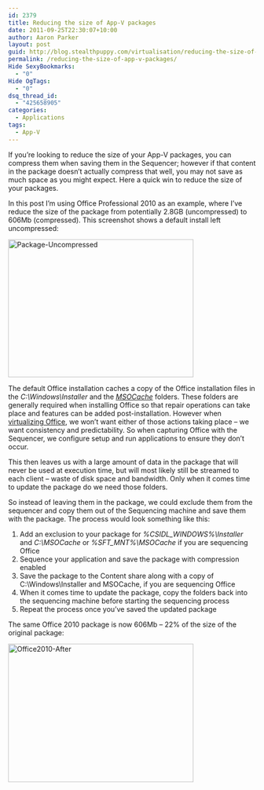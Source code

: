 ```yaml
---
id: 2379
title: Reducing the size of App-V packages
date: 2011-09-25T22:30:07+10:00
author: Aaron Parker
layout: post
guid: http://blog.stealthpuppy.com/virtualisation/reducing-the-size-of-app-v-packages/
permalink: /reducing-the-size-of-app-v-packages/
Hide SexyBookmarks:
  - "0"
Hide OgTags:
  - "0"
dsq_thread_id:
  - "425658905"
categories:
  - Applications
tags:
  - App-V
---
```

If you&#8217;re looking to reduce the size of your App-V packages, you can compress them when saving them in the Sequencer; however if that content in the package doesn&#8217;t actually compress that well, you may not save as much space as you might expect. Here a quick win to reduce the size of your packages.

In this post I&#8217;m using Office Professional 2010 as an example, where I&#8217;ve reduce the size of the package from potentially 2.8GB (uncompressed) to 606Mb (compressed). This screenshot shows a default install left uncompressed:

[<img style="background-image: none; padding-left: 0px; padding-right: 0px; display: inline; padding-top: 0px; border: 0px;" title="Package-Uncompressed" src="http://stealthpuppy.com/wp-content/uploads/2011/09/Package-Uncompressed_thumb.png" alt="Package-Uncompressed" width="377" height="281" border="0" />](http://stealthpuppy.com/wp-content/uploads/2011/09/Package-Uncompressed.png)

The default Office installation caches a copy of the Office installation files in the _C:\Windows\Installer_ and the _[MSOCache](http://support.microsoft.com/kb/825933)_ folders. These folders are generally required when installing Office so that repair operations can take place and features can be added post-installation. However when [virtualizing Office](http://support.microsoft.com/kb/983462), we won&#8217;t want either of those actions taking place – we want consistency and predictability. So when capturing Office with the Sequencer, we configure setup and run applications to ensure they don&#8217;t occur.

This then leaves us with a large amount of data in the package that will never be used at execution time, but will most likely still be streamed to each client – waste of disk space and bandwidth. Only when it comes time to update the package do we need those folders.

So instead of leaving them in the package, we could exclude them from the sequencer and copy them out of the Sequencing machine and save them with the package. The process would look something like this:

  1. Add an exclusion to your package for _%CSIDL_WINDOWS%\Installer_ and _C:\MSOCache_ or _%SFT_MNT%\MSOCache_ if you are sequencing Office
  2. Sequence your application and save the package with compression enabled
  3. Save the package to the Content share along with a copy of C:\Windows\Installer and MSOCache, if you are sequencing Office
  4. When it comes time to update the package, copy the folders back into the sequencing machine before starting the sequencing process
  5. Repeat the process once you&#8217;ve saved the updated package

The same Office 2010 package is now 606Mb &#8211; 22% of the size of the original package:

[<img style="background-image: none; padding-left: 0px; padding-right: 0px; display: inline; padding-top: 0px; border: 0px;" title="Office2010-After" src="http://stealthpuppy.com/wp-content/uploads/2011/09/Office2010-After_thumb.png" alt="Office2010-After" width="377" height="282" border="0" />](http://stealthpuppy.com/wp-content/uploads/2011/09/Office2010-After.png)